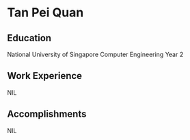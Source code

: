 # Tan Pei Quan

## Education

National University of Singapore
Computer Engineering Year 2

## Work Experience

NIL

## Accomplishments

NIL